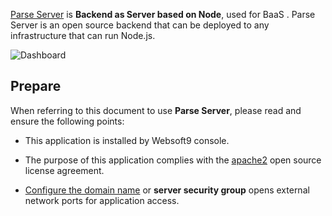 [Parse Server](https://parseplatform.org/) is **Backend as Server based on Node**, used for BaaS . Parse Server is an open source backend that can be deployed to any infrastructure that can run Node.js. 


![Dashboard](https://libs.websoft9.com/Websoft9/DocsPicture/en/parseserver/dashboard.png)


## Prepare

When referring to this document to use **Parse Server**, please read and ensure the following points:

- This application is installed by Websoft9 console.

- The purpose of this application complies with the [apache2](https://opensource.org/licenses/Apache-2.0) open source license agreement.

- [Configure the domain name](./domain-set) or **server security group** opens external network ports for application access.